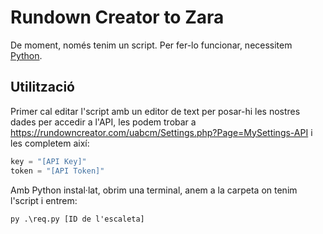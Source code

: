 # Rundown Creator to Zara
De moment, només tenim un script. Per fer-lo funcionar, necessitem [Python](https://www.python.org/downloads/).

## Utilització
Primer cal editar l'script amb un editor de text per posar-hi les nostres dades per accedir a l'API, les podem trobar a https://rundowncreator.com/uabcm/Settings.php?Page=MySettings-API i les completem així:

```python
key = "[API Key]"
token = "[API Token]"
```


Amb Python instal·lat, obrim una terminal, anem a la carpeta on tenim l'script i entrem:

    py .\req.py [ID de l'escaleta]